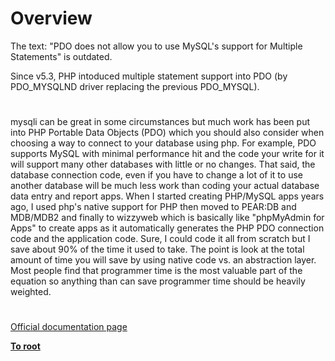 # Overview





The text: &quot;PDO does not allow you to use MySQL&apos;s support for Multiple Statements&quot; is outdated.

Since v5.3, PHP intoduced multiple statement support into PDO (by PDO_MYSQLND driver replacing the previous PDO_MYSQL).

  

#



mysqli can be great in some circumstances but much work has been put into PHP Portable Data Objects (PDO) which you should also consider when choosing a way to connect to your database using php. For example, PDO supports MySQL with minimal performance hit and the code your write for it will support many other databases with little or no changes. That said, the database connection code, even if you have to change a lot of it to use another database will be much less work than coding your actual database data entry and report apps. When I started creating PHP/MySQL apps years ago, I used php&apos;s native support for PHP then moved to PEAR:DB and MDB/MDB2 and finally to wizzyweb which is basically like &quot;phpMyAdmin for Apps&quot; to create apps as it automatically generates the PHP PDO connection code and the application code. Sure, I could code it all from scratch but I save about 90% of the time it used to take. The point is look at the total amount of time you will save by using native code vs. an abstraction layer. Most people find that programmer time is the most valuable part of the equation so anything than can save programmer time should be heavily weighted.

  

#

[Official documentation page](https://www.php.net/manual/en/mysqli.overview.php)

**[To root](/README.md)**